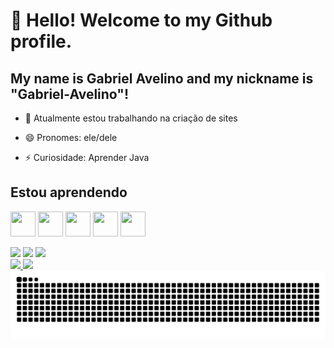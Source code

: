 # 👋 Hello! Welcome to my Github profile.
## My name is Gabriel Avelino and my nickname is "Gabriel-Avelino"!

- 🔭 Atualmente estou trabalhando na criação de sites
<!--
- 🌱 Atualmente estou aprendendo ...
- 👯 Estou procurando colaborar em ...
- 🤔 Estou procurando ajuda com ...
- 💬 Pergunte-me sobre ...
- 📫 Como entrar em contato comigo: ...
-->
- 😄 Pronomes: ele/dele
  
- ⚡ Curiosidade: Aprender Java
## Estou aprendendo

<img loading="lazy" src="https://cdn.jsdelivr.net/gh/devicons/devicon/icons/python/python-original.svg" width="40" height="40"/> <img loading="lazy" src="https://cdn.jsdelivr.net/gh/devicons/devicon/icons/django/django-plain.svg" width="40" height="40"/> <img loading="lazy" src="https://cdn.jsdelivr.net/gh/devicons/devicon/icons/javascript/javascript-original.svg" width="40" height="40"/> <img loading="lazy" src="https://cdn.jsdelivr.net/gh/devicons/devicon/icons/html5/html5-original.svg" width="40" height="40"/> <img loading="lazy" src="https://cdn.jsdelivr.net/gh/devicons/devicon/icons/css3/css3-original.svg" width="40" height="40"/>

<div>
<a href="https://instagram.com/avelino_gab" target="_blank"><img loading="lazy" src="https://img.shields.io/badge/-Instagram-%23E4405F?style=for-the-badge&logo=instagram&logoColor=white" target="_blank"></a>
<a href = "mailto:avelinogabrieldossantos@gmail.com"><img loading="lazy" src="https://img.shields.io/badge/Gmail-D14836?style=for-the-badge&logo=gmail&logoColor=white" target="_blank"></a>
<a href="https://www.linkedin.com/in/gabriel-avelino-54b10b206" target="_blank"><img loading="lazy" src="https://img.shields.io/badge/-LinkedIn-%230077B5?style=for-the-badge&logo=linkedin&logoColor=white" target="_blank"></a>   
</div>

<div>
<a href="https://github.com/Gabriel-Avelino">
<img loading="lazy" height="180em" src="https://github-readme-stats.vercel.app/api/top-langs/?username=Gabriel-Avelino&layout=compact&langs_count=7&theme=dracula"/>
<img loading="lazy" height="180em" src="https://github-readme-stats.vercel.app/api?username=Gabriel-Avelino&show_icons=true&theme=dracula&include_all_commits=true&count_private=true"/>
</div>

<picture>
  <source media="(prefers-color-scheme: dark)" srcset="github-snake-dark.svg" />
  <source media="(prefers-color-scheme: light)" srcset="github-snake.svg" />
  <img alt="github-snake" src="github-snake.svg" />
</picture>
